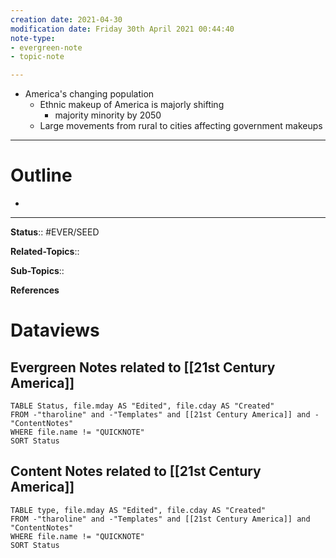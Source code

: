 ```yaml
---
creation date: 2021-04-30
modification date: Friday 30th April 2021 00:44:40
note-type: 
- evergreen-note
- topic-note

---
```

- America's changing population
    - Ethnic makeup of America is majorly shifting
        - majority minority by 2050
    - Large movements from rural to cities affecting government makeups


---
# Outline
- 

---

**Status**:: #EVER/SEED

**Related-Topics**:: 
	
**Sub-Topics**::
	
**References**

# Dataviews 
## Evergreen Notes related to [[21st Century America]]
```dataview
TABLE Status, file.mday AS "Edited", file.cday AS "Created"
FROM -"tharoline" and -"Templates" and [[21st Century America]] and -"ContentNotes"
WHERE file.name != "QUICKNOTE"
SORT Status
```
## Content Notes related to [[21st Century America]]
```dataview
TABLE type, file.mday AS "Edited", file.cday AS "Created"
FROM -"tharoline" and -"Templates" and [[21st Century America]] and "ContentNotes"
WHERE file.name != "QUICKNOTE"
SORT Status
```